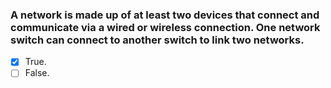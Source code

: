 ### A network is made up of at least two devices that connect and communicate via a wired or wireless connection. One network switch can connect to another switch to link two networks.

- [x] True.
- [ ] False.
